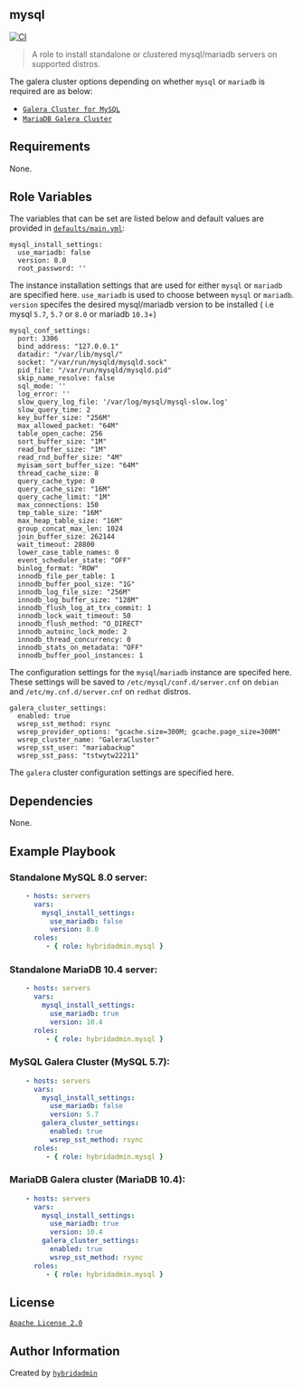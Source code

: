 ## mysql
[![CI](https://github.com/hybridadmin/ansible-role-mysql/actions/workflows/build.yml/badge.svg?branch=main)](https://github.com/hybridadmin/ansible-role-mysql/actions/workflows/build.yml)

> A role to install standalone or clustered mysql/mariadb servers on supported distros.

The galera cluster options depending on whether `mysql` or `mariadb` is required are as below:

* [`Galera Cluster for MySQL`](https://galeracluster.com/library/documentation/install-mysql.html)
* [`MariaDB Galera Cluster`](https://galeracluster.com/library/documentation/install-mariadb.html)


## Requirements

None.

## Role Variables

The variables that can be set are listed below and default values are provided in [`defaults/main.yml`](defaults/main.yml):

    mysql_install_settings:
      use_mariadb: false
      version: 8.0
      root_password: ''

The instance installation settings that are used for either `mysql` or `mariadb` are specified here. `use_mariadb` is used to choose between
`mysql` or `mariadb`. `version` specifes the desired mysql/mariadb version to be installed ( i.e mysql `5.7`, `5.7` or `8.0` or mariadb `10.3`+)


    mysql_conf_settings:
      port: 3306
      bind_address: "127.0.0.1"
      datadir: "/var/lib/mysql/"
      socket: "/var/run/mysqld/mysqld.sock"
      pid_file: "/var/run/mysqld/mysqld.pid"
      skip_name_resolve: false
      sql_mode: ''
      log_error: ''
      slow_query_log_file: '/var/log/mysql/mysql-slow.log'
      slow_query_time: 2
      key_buffer_size: "256M"
      max_allowed_packet: "64M"
      table_open_cache: 256
      sort_buffer_size: "1M"
      read_buffer_size: "1M"
      read_rnd_buffer_size: "4M"
      myisam_sort_buffer_size: "64M"
      thread_cache_size: 8
      query_cache_type: 0
      query_cache_size: "16M"
      query_cache_limit: "1M"
      max_connections: 150
      tmp_table_size: "16M"
      max_heap_table_size: "16M"
      group_concat_max_len: 1024
      join_buffer_size: 262144
      wait_timeout: 28800
      lower_case_table_names: 0
      event_scheduler_state: "OFF"
      binlog_format: "ROW"
      innodb_file_per_table: 1
      innodb_buffer_pool_size: "1G"
      innodb_log_file_size: "256M"
      innodb_log_buffer_size: "128M"
      innodb_flush_log_at_trx_commit: 1
      innodb_lock_wait_timeout: 50
      innodb_flush_method: "O_DIRECT"
      innodb_autoinc_lock_mode: 2
      innodb_thread_concurrency: 0
      innodb_stats_on_metadata: "OFF"
      innodb_buffer_pool_instances: 1

The configuration settings for the `mysql`/`mariadb` instance are specifed here. These settings will be saved to `/etc/mysql/conf.d/server.cnf` on `debian` and `/etc/my.cnf.d/server.cnf` on `redhat` distros.


    galera_cluster_settings:
      enabled: true
      wsrep_sst_method: rsync
      wsrep_provider_options: "gcache.size=300M; gcache.page_size=300M"
      wsrep_cluster_name: "GaleraCluster"
      wsrep_sst_user: "mariabackup"
      wsrep_sst_pass: "tstwytw22211"

The `galera` cluster configuration settings are specified here.



## Dependencies

None.

## Example Playbook

### Standalone MySQL 8.0 server:

```yaml
    - hosts: servers
      vars:
        mysql_install_settings:
          use_mariadb: false
          version: 8.0
      roles:
         - { role: hybridadmin.mysql }
```

### Standalone MariaDB 10.4 server:

```yaml
    - hosts: servers
      vars:
        mysql_install_settings:
          use_mariadb: true
          version: 10.4
      roles:
         - { role: hybridadmin.mysql }
```

### MySQL Galera Cluster (MySQL 5.7):

```yaml
    - hosts: servers
      vars:
        mysql_install_settings:
          use_mariadb: false
          version: 5.7
        galera_cluster_settings:
          enabled: true
          wsrep_sst_method: rsync
      roles:
         - { role: hybridadmin.mysql }
```

### MariaDB Galera cluster (MariaDB 10.4):

```yaml
    - hosts: servers
      vars:
        mysql_install_settings:
          use_mariadb: true
          version: 10.4
        galera_cluster_settings:
          enabled: true
          wsrep_sst_method: rsync
      roles:
         - { role: hybridadmin.mysql }
```


## License

[`Apache License 2.0`](./LICENSE)


## Author Information

Created by [`hybridadmin`](https://github.com/hybridadmin)
